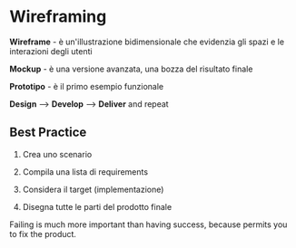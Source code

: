 # Wireframing

**Wireframe** - è un'illustrazione bidimensionale che evidenzia gli spazi e le interazioni degli utenti

**Mockup** - è una versione avanzata, una bozza del risultato finale

**Prototipo** - è il primo esempio funzionale

**Design** --> **Develop** --> **Deliver** and repeat

## Best Practice

1. Crea uno scenario

2. Compila una lista di requirements

3. Considera il target (implementazione)

4. Disegna tutte le parti del prodotto finale

Failing is much more important than having success, because permits you to fix the product.
